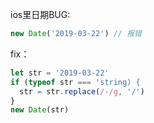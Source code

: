 ios里日期BUG:
```js
new Date('2019-03-22') // 报错
```
fix：
```js
let str = '2019-03-22'
if (typeof str === 'string) {
  str = str.replace(/-/g, '/')
}
new Date(str)
```